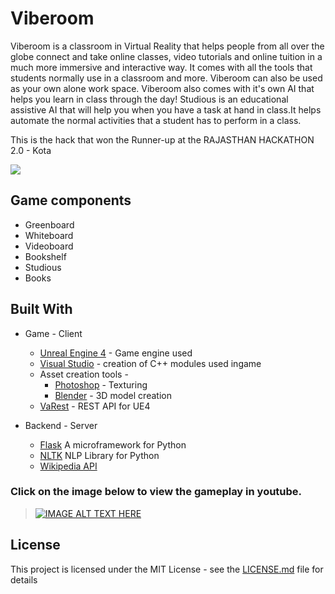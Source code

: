 # Viberoom
Viberoom is a classroom in Virtual Reality that helps people from all over the globe connect and take online classes, video tutorials and online tuition in a much more immersive and interactive way. It comes with all the tools that students normally use in a classroom and more. Viberoom can also be used as your own alone work space. Viberoom also comes with it's own AI that helps you learn in class through the day!
Studious is an educational assistive AI that will help you when you have a task at hand in class.It helps automate the normal activities that a student has to perform in a class.

This is the hack that won the Runner-up at the RAJASTHAN HACKATHON 2.0 - Kota

![](screenshots/screenshot1.png)

## Game components

* Greenboard
* Whiteboard
* Videoboard
* Bookshelf
* Studious
* Books

## Built With

* Game - Client
  * [Unreal Engine 4](https://www.unrealengine.com/en-US/blog) - Game engine used
  * [Visual Studio](https://www.visualstudio.com/) - creation of C++ modules used ingame
  * Asset creation tools -
    * [Photoshop](www.adobe.com/Photoshop) - Texturing
    * [Blender](https://www.blender.org/) - 3D model creation
  * [VaRest](https://github.com/ufna/VaRest) - REST API for UE4
    
* Backend - Server
  * [Flask](http://flask.pocoo.org/) A microframework for Python
  * [NLTK](http://www.nltk.org/) NLP Library for Python
  * [Wikipedia API](https://pypi.python.org/pypi/wikipedia)


### Click on the image below to view the gameplay in youtube.
>[![IMAGE ALT TEXT HERE](https://img.youtube.com/vi/APgB3Kd2x-o/0.jpg)](https://www.youtube.com/watch?v=APgB3Kd2x-o)

## License

This project is licensed under the MIT License - see the [LICENSE.md](LICENSE.md) file for details


